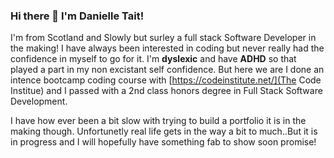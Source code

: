 ### Hi there 👋 I'm Danielle Tait!

I'm from Scotland and Slowly but surley a full stack Software Developer in the making! I have always been interested in coding but never really had the confidence in myself to go for it. I'm **dyslexic** and have **ADHD** so that played a part in my non excistant self confidence. But here we are I done an intence bootcamp coding course with [https://codeinstitute.net/](The Code Institue) and I passed with a 2nd class honors degree in Full Stack Software Development. 

I have how ever been a bit slow with trying to build a portfolio it is in the making though. Unfortunetly real life gets in the way a bit to much..But it is in progress and I will hopefully have something fab to show soon promise!
